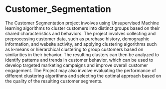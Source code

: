 # Customer_Segmentation
The Customer Segmentation project involves using Unsupervised Machine learning algorithms to cluster customers into distinct groups based on their shared characteristics and behaviors. The project involves collecting and preprocessing customer data, such as purchase history, demographic information, and website activity, and applying clustering algorithms such as k-means or hierarchical clustering to group customers based on similarities in their behavior. The resulting clusters can then be analyzed to identify patterns and trends in customer behavior, which can be used to develop targeted marketing campaigns and improve overall customer engagement. The Project may also involve evaluating the performance of different clustering algorithms and selecting the optimal approach based on the quality of the resulting customer segments.
